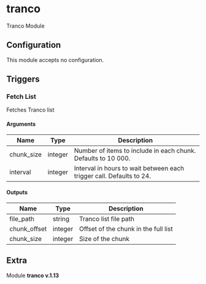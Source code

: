 # tranco



Tranco Module

## Configuration



This module accepts no configuration.




## Triggers

### Fetch List

Fetches Tranco list



#### Arguments
| Name      |  Type   |  Description  |
| --------- | ------- | --------------------------- |
| chunk_size | integer | Number of items to include in each chunk. Defaults to 10 000. |
| interval | integer | Interval in hours to wait between each trigger call. Defaults to 24. |






#### Outputs
| Name      |  Type   |  Description  |
| --------- | ------- | --------------------------- |
| file_path | string | Tranco list file path |
| chunk_offset | integer | Offset of the chunk in the full list |
| chunk_size | integer | Size of the chunk |















## Extra

Module **tranco v.1.13**
